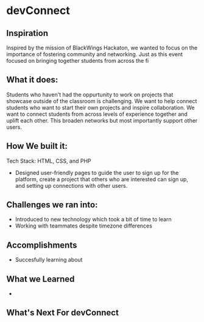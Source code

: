 # devConnect

 ## Inspiration
 Inspired by the mission of BlackWings Hackaton, we wanted to focus on the importance of fostering community and networking. Just as this event focused on bringing together students from across the fi

 ## What it does: 
Students who haven't had the oppurtunity to work on projects that showcase outside of the classroom is challenging. We want to help connect students who want to start their own projects and inspire collaboration. We want to connect students from across levels of experience together and uplift each other. This broaden networks but most importantly support other users.

## How We built it:
Tech Stack: HTML, CSS, and PHP 
- Designed user-friendly pages to guide the user to sign up for the platform, create a project that others who are interested can sign up, and setting up connections with other users. 

## Challenges we ran into:
- Introduced to new technology which took a bit of time to learn
- Working with teammates despite timezone differences

## Accomplishments 
- Succesfully learning about 

## What we Learned 
- 

## What's Next For devConnect


